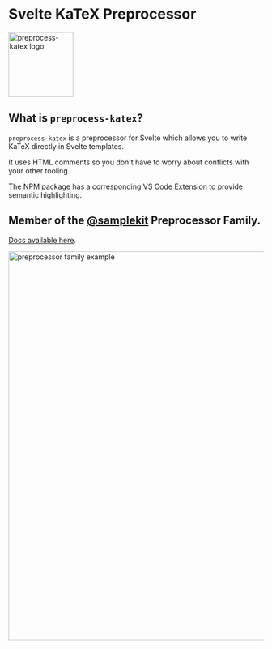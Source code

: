 # Svelte KaTeX Preprocessor

<img alt="preprocess-katex logo" src="https://raw.githubusercontent.com/timothycohen/samplekit/main/packages/preprocess-katex-vscode/static/sk-katex.png" width="128" />

## What is `preprocess-katex`?

`preprocess-katex` is a preprocessor for Svelte which allows you to write KaTeX directly in Svelte templates.

It uses HTML comments so you don't have to worry about conflicts with your other tooling.

The [NPM package](https://www.npmjs.com/package/@samplekit/preprocess-katex) has a corresponding [VS Code Extension](https://marketplace.visualstudio.com/items?itemName=samplekit.svelte-pp-katex) to provide semantic highlighting.

## Member of the [@samplekit](https://github.com/timothycohen/samplekit) Preprocessor Family.

[Docs available here](https://preprocessors.samplekit.dev/docs/math/).

<img alt="preprocessor family example" src="https://raw.githubusercontent.com/timothycohen/samplekit/main/sites/preprocessor-docs/static/overview-photo-1420w.webp" width="768" />
